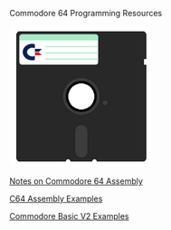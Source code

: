 Commodore 64 Programming Resources

![](../floppy.png)

[Notes on Commodore 64 Assembly](https://github.com/wizofwor/C64-Notes)

[C64 Assembly Examples](https://github.com/wizofwor/C64-assembly-examples)

[Commodore Basic V2 Examples](https://github.com/wizofwor/C64-Basic-examples)
